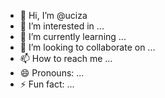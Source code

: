 - 👋 Hi, I’m @uciza
- 👀 I’m interested in ...
- 🌱 I’m currently learning ...
- 💞️ I’m looking to collaborate on ...
- 📫 How to reach me ...
- 😄 Pronouns: ...
- ⚡ Fun fact: ...

<!---
uciza/uciza is a ✨ special ✨ repository because its `README.md` (this file) appears on your GitHub profile.
You can click the Preview link to take a look at your changes.
--->
